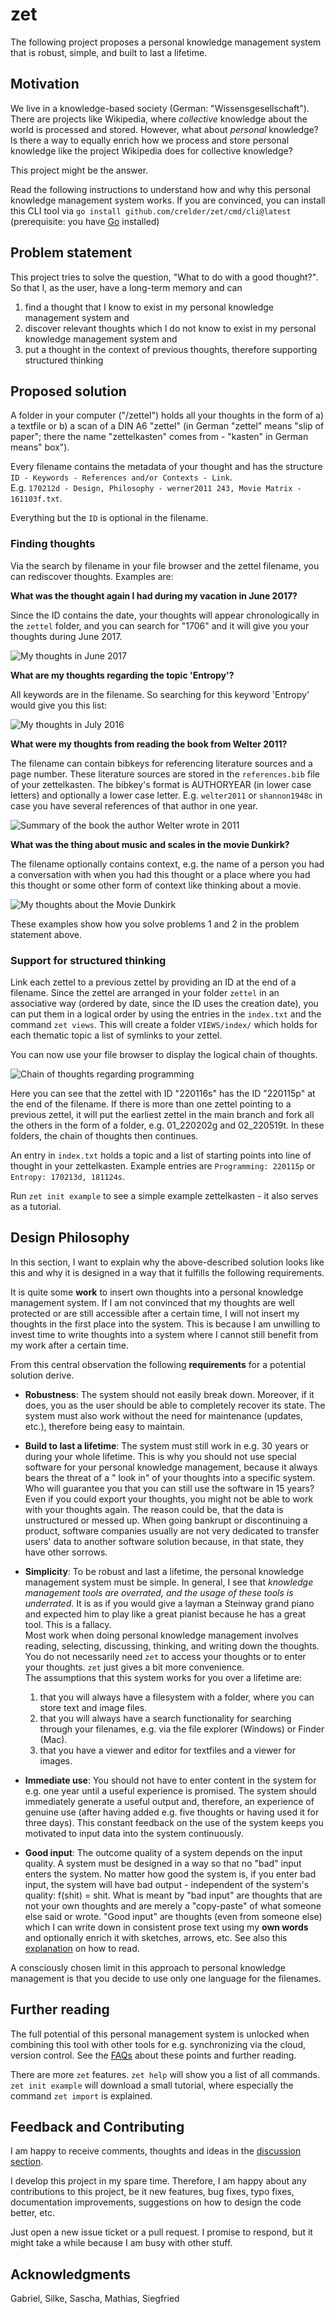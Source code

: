 # zet

The following project proposes a personal knowledge management system that is robust, simple, and built to last a
lifetime.

## Motivation

We live in a knowledge-based society (German: "Wissensgesellschaft"). There are projects like Wikipedia, where
*collective* knowledge about the world is processed and stored. However, what about *personal* knowledge? Is there a way
to equally enrich how we process and store personal knowledge like the project Wikipedia does for collective knowledge?

This project might be the answer.

Read the following instructions to understand how and why this personal knowledge management system works. If you are
convinced, you can install this CLI tool via `go install github.com/crelder/zet/cmd/cli@latest` (prerequisite: you
have [Go](https://go.dev/doc/install) installed)

## Problem statement

This project tries to solve the question, "What to do with a good thought?". So that I, as the user, have a long-term
memory and can

1. find a thought that I know to exist in my personal knowledge management system and
2. discover relevant thoughts which I do not know to exist in my personal knowledge management system and
3. put a thought in the context of previous thoughts, therefore supporting structured thinking

## Proposed solution

A folder in your computer ("/zettel") holds all your thoughts in the form of a) a textfile or b) a scan of a DIN A6 "zettel" (in German "zettel" means "slip of paper"; there the name "zettelkasten" comes from - "kasten" in German means"
box").

Every filename contains the metadata of your thought and has the structure   
`ID - Keywords - References and/or Contexts - Link`.  
E.g. `170212d - Design, Philosophy - werner2011 243, Movie Matrix - 161103f.txt`.  

Everything but the `ID` is optional in the filename.

### Finding thoughts

Via the search by filename in your file browser and the zettel filename, you can rediscover thoughts. Examples are:

**What was the thought again I had during my vacation in June 2017?**

Since the ID contains the date, your thoughts will appear chronologically in the `zettel` folder, and you can search
for "1706" and it will give you your thoughts during June 2017.

![My thoughts in June 2017](https://github.com/crelder/zettelkasten/blob/master/pictures/search-date-june.PNG)

**What are my thoughts regarding the topic 'Entropy'?**

All keywords are in the filename. So searching for this keyword 'Entropy' would give you this list:

![My thoughts in July 2016](https://github.com/crelder/zettelkasten/blob/master/pictures/search-topic-entropie.PNG)

**What were my thoughts from reading the book from Welter 2011?**

The filename can contain bibkeys for referencing literature sources and a page number. These literature sources are
stored in the `references.bib` file of your zettelkasten. The bibkey's format is AUTHORYEAR (in lower case letters) and
optionally a lower case letter. E.g. `welter2011` or `shannon1948c` in case you have several
references of that author in one year.

![Summary of the book the author Welter wrote in 2011](https://github.com/crelder/zettelkasten/blob/master/pictures/search-source-welter.PNG)

**What was the thing about music and scales in the movie Dunkirk?**

The filename optionally contains context, e.g. the name of a person you had a conversation with when you had this
thought or a place where you had this thought or some other form of context like thinking about a movie.

![My thoughts about the Movie Dunkirk](https://github.com/crelder/zettelkasten/blob/master/pictures/search-source-dunkirk.PNG)

These examples show how you solve problems 1 and 2 in the problem statement above.

### Support for structured thinking

Link each zettel to a previous zettel by providing an ID at the end of a filename. Since the zettel are arranged in your
folder `zettel` in an associative way (ordered by date, since the ID uses the creation date), you can put them in a
logical order by using the entries in the `index.txt` and the command `zet views`. This will create a
folder `VIEWS/index/` which holds for each thematic topic a list of symlinks to your zettel.

You can now use your file browser to display the logical chain of thoughts.

![Chain of thoughts regarding programming](https://github.com/crelder/zettelkasten/blob/b18913a74bccb2dd8abd035e94b9f69371c21d38/pictures/search-structured-thinking.png)

Here you can see that the zettel with ID "220116s" has the ID "220115p" at the end of the filename. If there is more
than one zettel pointing to a previous zettel, it will put the earliest zettel in the main branch and fork all the
others in the form of a folder, e.g. 01_220202g and 02_220519t. In these folders, the chain of thoughts then continues.

An entry in `index.txt` holds a topic and a list of starting points into line of thought in your zettelkasten. Example entries are `Programming: 220115p` or `Entropy: 170213d, 181124s`.

Run `zet init example` to see a simple example zettelkasten - it also serves as a tutorial.

## Design Philosophy

In this section, I want to explain why the above-described solution looks like this and why it is designed in a way that
it fulfills the following requirements.

It is quite some **work** to insert own thoughts into a personal knowledge management system. If I am not convinced that
my thoughts are well protected or are still accessible after a certain time, I will not insert my thoughts in the first
place into the system. This is because I am unwilling to invest time to write thoughts into a system where I cannot
still benefit from my work after a certain time.

From this central observation the following **requirements** for a potential solution derive.

* **Robustness**: The system should not easily break down. Moreover, if it does, you as the user should be able to
  completely recover its state. The system must also work without the need for maintenance (updates, etc.), therefore
  being easy to maintain.

* **Build to last a lifetime**: The system must still work in e.g. 30 years or during your whole lifetime. This is why
  you should not use special software for your personal knowledge management, because it always bears the threat of a "
  look in" of your thoughts into a specific system. Who will guarantee you that you can still use the software in 15
  years? Even if you could export your thoughts, you might not be able to work with your thoughts again. The reason
  could be, that the data is unstructured or messed up. When going bankrupt or discontinuing a product, software
  companies usually are not very dedicated to transfer users' data to another software solution because, in that state,
  they have other sorrows.

* **Simplicity**: To be robust and last a lifetime, the personal knowledge management system must be simple. In general,
  I see that *knowledge management tools are overrated, and the usage of these tools is underrated*. It is as if you
  would give a layman a Steinway grand piano and expected him to play like a great pianist because he has a great tool.
  This is a fallacy.  
  Most work when doing personal knowledge management involves reading, selecting, discussing, thinking, and writing down
  the thoughts.  
  You do not necessarily need `zet` to access your thoughts or to enter your thoughts. `zet` just gives a bit more
  convenience.  
  The assumptions that this system works for you over a lifetime are:

    1. that you will always have a filesystem with a folder, where you can store text and image files.
    2. that you will always have a search functionality for searching through your filenames, e.g. via the file
       explorer (Windows) or Finder (Mac).
    3. that you have a viewer and editor for textfiles and a viewer for images.

* **Immediate use**: You should not have to enter content in the system for e.g. one year until a useful experience is
  promised. The system should immediately generate a useful output and, therefore, an experience of genuine use (after
  having added e.g. five thoughts or having used it for three days). This constant feedback on the use of the system
  keeps you motivated to input data into the system continuously.

* **Good input**: The outcome quality of a system depends on the input quality. A system must be designed in a way so
  that no "bad" input enters the system. No matter how good the system is, if you enter bad input, the system will have
  bad output - independent of the system's quality: f(shit) = shit. What is meant by "bad input" are thoughts that are
  not your own thoughts and are merely a "copy-paste" of what someone else said or wrote. "Good input" are thoughts
  (even from someone else) which I can write down in consistent prose text using my **own words** and optionally enrich
  it with sketches, arrows, etc. See also
  this [explanation](https://strengejacke.wordpress.com/2007/08/04/lesen-lernen/)
  on how to read.

A consciously chosen limit in this approach to personal knowledge management is that you decide to use only one language
for the filenames.

## Further reading

The full potential of this personal management system is unlocked when combining this tool with other tools for e.g.
synchronizing via the cloud, version control. See the [FAQs](docs/FAQ.md) about these points and further reading.

There are more `zet` features. `zet help` will show you a list of all commands. `zet init example` will download a small
tutorial, where especially the command `zet import` is explained.

## Feedback and Contributing

I am happy to receive comments, thoughts and ideas in
the [discussion section](https://github.com/crelder/zet/discussions/1).

I develop this project in my spare time. Therefore, I am happy about any contributions to this project, be it new
features, bug fixes, typo fixes, documentation improvements, suggestions on how to design the code better, etc.

Just open a new issue ticket or a pull request. I promise to respond, but it might take a while because I am busy with
other stuff.

## Acknowledgments

Gabriel, Silke, Sascha, Mathias, Siegfried